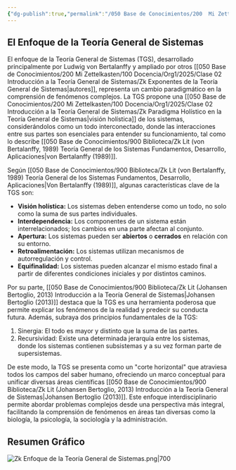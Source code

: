 ```yaml
---
{"dg-publish":true,"permalink":"/050 Base de Conocimientos/200  Mi Zettelkasten/100 Docencia/Org1/2025/Clase 02 Introducción a la Teoría General de Sistemas/Zk Enfoque de la Teoría General de Sistemas/","tags":["teoríaGeneralDeSistemas"]}
---
```


## El Enfoque de la Teoría General de Sistemas
El enfoque de la Teoría General de Sistemas (TGS), desarrollado principalmente por Ludwig von Bertalanffy y ampliado por otros [[050 Base de Conocimientos/200  Mi Zettelkasten/100 Docencia/Org1/2025/Clase 02 Introducción a la Teoría General de Sistemas/Zk Exponentes de la Teoría General de Sistemas\|autores]], representa un cambio paradigmático en la comprensión de fenómenos complejos. La TGS propone una [[050 Base de Conocimientos/200  Mi Zettelkasten/100 Docencia/Org1/2025/Clase 02 Introducción a la Teoría General de Sistemas/Zk Paradigma Holístico en la Teoría General de Sistemas\|visión holística]] de los sistemas, considerándolos como un todo interconectado, donde las interacciones entre sus partes son esenciales para entender su funcionamiento, tal como lo describe [[050 Base de Conocimientos/900 Biblioteca/Zk Lit (von Bertalanffy, 1989) Teoría General de los Sistemas Fundamentos, Desarrollo, Aplicaciones\|von Bertalanffy (1989)]].

Según [[050 Base de Conocimientos/900 Biblioteca/Zk Lit (von Bertalanffy, 1989) Teoría General de los Sistemas Fundamentos, Desarrollo, Aplicaciones\|Von Bertalanffy (1989)]], algunas características clave de la TGS son:
- **Visión holística:** Los sistemas deben entenderse como un todo, no solo como la suma de sus partes individuales.
- **Interdependencia:** Los componentes de un sistema están interrelacionados; los cambios en una parte afectan al conjunto.
- **Apertura:** Los sistemas pueden ser **abiertos** o **cerrados** en relación con su entorno.
- **Retroalimentación:** Los sistemas utilizan mecanismos de autorregulación y control.
- **Equifinalidad:** Los sistemas pueden alcanzar el mismo estado final a partir de diferentes condiciones iniciales y por distintos caminos.

Por su parte, [[050 Base de Conocimientos/900 Biblioteca/Zk Lit (Johansen Bertoglio, 2013) Introducción a la Teoría General de Sistemas\|Johansen Bertoglio (2013)]] destaca que la TGS es una herramienta poderosa que permite explicar los fenómenos de la realidad y predecir su conducta futura. Además, subraya dos principios fundamentales de la TGS:
1. Sinergia: El todo es mayor y distinto que la suma de las partes.
2. Recursividad: Existe una determinada jerarquía entre los sistemas, donde los sistemas contienen subsistemas y a su vez forman parte de supersistemas.

De este modo, la TGS se presenta como un "corte horizontal" que atraviesa todos los campos del saber humano, ofreciendo un marco conceptual para unificar diversas áreas científicas [[050 Base de Conocimientos/900 Biblioteca/Zk Lit (Johansen Bertoglio, 2013) Introducción a la Teoría General de Sistemas\|Johansen Bertoglio (2013)]]. Este enfoque interdisciplinario permite abordar problemas complejos desde una perspectiva más integral, facilitando la comprensión de fenómenos en áreas tan diversas como la biología, la psicología, la sociología y la administración.

## Resumen Gráfico
![Zk Enfoque de la Teoría General de Sistemas.png|700](/img/user/050%20Base%20de%20Conocimientos/200%20%20Mi%20Zettelkasten/100%20Docencia/Org1/2025/Clase%2002%20Introducci%C3%B3n%20a%20la%20Teor%C3%ADa%20General%20de%20Sistemas/000%20Adjuntos/Zk%20Enfoque%20de%20la%20Teor%C3%ADa%20General%20de%20Sistemas.png)